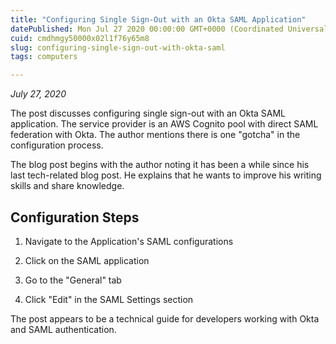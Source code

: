 ```yaml
---
title: "Configuring Single Sign-Out with an Okta SAML Application"
datePublished: Mon Jul 27 2020 00:00:00 GMT+0000 (Coordinated Universal Time)
cuid: cmdhmgy50000x02l1f76y65m8
slug: configuring-single-sign-out-with-okta-saml
tags: computers

---
```


*July 27, 2020*

The post discusses configuring single sign-out with an Okta SAML application. The service provider is an AWS Cognito pool with direct SAML federation with Okta. The author mentions there is one "gotcha" in the configuration process.

The blog post begins with the author noting it has been a while since his last tech-related blog post. He explains that he wants to improve his writing skills and share knowledge.

## Configuration Steps

1. Navigate to the Application's SAML configurations
    
2. Click on the SAML application
    
3. Go to the "General" tab
    
4. Click "Edit" in the SAML Settings section
    

The post appears to be a technical guide for developers working with Okta and SAML authentication.